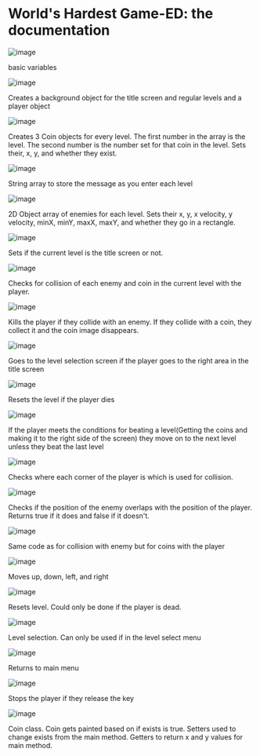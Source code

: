 # World's Hardest Game-ED: the documentation
![image](https://user-images.githubusercontent.com/63608754/147980986-76670da8-cd46-4cf2-b899-06bb01a6173e.png)

basic variables


![image](https://user-images.githubusercontent.com/63608754/147981006-7caf0b9f-77cb-4ef2-9d9d-ae8cc7e519d2.png)

Creates a background object for the title screen and regular levels and a player object


![image](https://user-images.githubusercontent.com/63608754/147981069-ccd4595a-c74b-4ade-a2d3-bc58755e9a80.png)

Creates 3 Coin objects for every level. The first number in the array is the level. The second number is the number set for that coin in the level. Sets their, x, y, and whether they exist.


![image](https://user-images.githubusercontent.com/63608754/147981171-3ae1a97d-431d-47f3-b562-90edb5fdb8c4.png)

String array to store the message as you enter each level


![image](https://user-images.githubusercontent.com/63608754/147981558-c2d9913a-1a2e-4631-bcb9-28a1e99040b8.png)

2D Object array of enemies for each level. Sets their x, y, x velocity, y velocity, minX, minY, maxX, maxY, and whether they go in a rectangle. 


![image](https://user-images.githubusercontent.com/63608754/147981793-ccf8b071-beb7-4004-b889-1e55a9031c24.png)

Sets if the current level is the title screen or not. 


![image](https://user-images.githubusercontent.com/63608754/147981926-7b04e303-ac32-43cc-a594-00c662cbb5e8.png)

Checks for collision of each enemy and coin in the current level with the player.


![image](https://user-images.githubusercontent.com/63608754/147982018-bfc23168-9f57-4915-9f8e-e1b05c3b441b.png)

Kills the player if they collide with an enemy. If they collide with a coin, they collect it and the coin image disappears.

![image](https://user-images.githubusercontent.com/63608754/147982154-87219be6-c129-412c-a670-f586eceae57e.png)

Goes to the level selection screen if the player goes to the right area in the title screen

![image](https://user-images.githubusercontent.com/63608754/147982229-3ab099d0-4638-410b-8c77-5c188cd2cfef.png)

Resets the level if the player dies

![image](https://user-images.githubusercontent.com/63608754/147982262-37108a8d-9095-48b1-b241-e5a653b80f4a.png)

If the player meets the conditions for beating a level(Getting the coins and making it to the right side of the screen) they move on to the next level unless they beat the last level

![image](https://user-images.githubusercontent.com/63608754/147982396-aa36ff09-cf3c-4788-b7ec-b475dc980fd0.png)

Checks where each corner of the player is which is used for collision.


![image](https://user-images.githubusercontent.com/63608754/147982453-2b873eca-1e81-4844-8958-108ed62b5617.png)

Checks if the position of the enemy overlaps with the position of the player. Returns true if it does and false if it doesn't.


![image](https://user-images.githubusercontent.com/63608754/147982524-f815bb7a-3cd5-45b2-8390-521446391272.png)

Same code as for collision with enemy but for coins with the player


![image](https://user-images.githubusercontent.com/63608754/147982581-a00022c6-31b7-493e-92f1-5e590d433a3c.png)

Moves up, down, left, and right


![image](https://user-images.githubusercontent.com/63608754/147982629-d28aee78-bbdc-4fbd-9145-bac4707a4d2d.png)

Resets level. Could only be done if the player is dead.


![image](https://user-images.githubusercontent.com/63608754/147982667-43f51ad7-ddaa-4433-a3f6-130fc1dac8bf.png)

Level selection. Can only be used if in the level select menu


![image](https://user-images.githubusercontent.com/63608754/147982724-25352368-44ba-4a4d-85f9-94e21329121b.png)

Returns to main menu


![image](https://user-images.githubusercontent.com/63608754/147982754-b8a3aaee-56e9-45e5-a045-eb8d90faf495.png)


Stops the player if they release the key


![image](https://user-images.githubusercontent.com/63608754/147982815-63ebc69f-ffa1-4ccb-9dac-81b94687fe74.png)

Coin class. Coin gets painted based on if exists is true. Setters used to change exists from the main method. Getters to return x and y values for main method.


